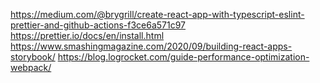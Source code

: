 https://medium.com/@brygrill/create-react-app-with-typescript-eslint-prettier-and-github-actions-f3ce6a571c97
https://prettier.io/docs/en/install.html
https://www.smashingmagazine.com/2020/09/building-react-apps-storybook/
https://blog.logrocket.com/guide-performance-optimization-webpack/
